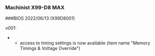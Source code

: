 ### Machinist X99-D8 MAX
###BIOS 2022/06/13 (X99D8001)

*v001:*
* + access to timing settings is now available (item name "Memory Timings & Voltage Override")